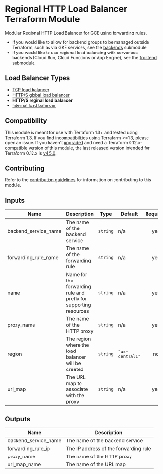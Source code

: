 # Regional HTTP Load Balancer Terraform Module

Modular Regional HTTP Load Balancer for GCE using forwarding rules.

-   If you would like to allow for backend groups to be managed outside
    Terraform, such as via GKE services, see the [backends](./modules/backends)
    submodule.
-   If you would like to use regional load balancing with serverless backends
    (Cloud Run, Cloud Functions or App Engine), see the
    [frontend](./modules/frontend) submodule.

## Load Balancer Types

-   [TCP load balancer](https://github.com/terraform-google-modules/terraform-google-lb)
-   [HTTP/S global load balancer](https://github.com/terraform-google-modules/terraform-google-lb-http)
-   **HTTP/S reginal load balancer**
-   [Internal load balancer](https://github.com/terraform-google-modules/terraform-google-lb-internal)

## Compatibility

This module is meant for use with Terraform 1.3+ and tested using Terraform 1.3.
If you find incompatibilities using Terraform >=1.3, please open an issue. If
you haven't [upgraded](https://www.terraform.io/upgrade-guides/0-13.html) and
need a Terraform 0.12.x-compatible version of this module, the last released
version intended for Terraform 0.12.x is
[v4.5.0](https://registry.terraform.io/modules/GoogleCloudPlatform/lb-http/google/4.5.0).

## Contributing

Refer to the [contribution guidelines](./CONTRIBUTING.md) for information on
contributing to this module.

<!-- BEGINNING OF PRE-COMMIT-TERRAFORM DOCS HOOK -->
## Inputs

| Name | Description | Type | Default | Required |
|------|-------------|------|---------|:--------:|
| backend\_service\_name | The name of the backend service | `string` | n/a | yes |
| forwarding\_rule\_name | The name of the forwarding rule | `string` | n/a | yes |
| name | Name for the forwarding rule and prefix for supporting resources | `string` | n/a | yes |
| proxy\_name | The name of the HTTP proxy | `string` | n/a | yes |
| region | The region where the load balancer will be created | `string` | `"us-central1"` | no |
| url\_map | The URL map to associate with the proxy | `string` | n/a | yes |

## Outputs

| Name | Description |
|------|-------------|
| backend\_service\_name | The name of the backend service |
| forwarding\_rule\_ip | The IP address of the forwarding rule |
| proxy\_name | The name of the HTTP proxy |
| url\_map\_name | The name of the URL map |

<!-- END OF PRE-COMMIT-TERRAFORM DOCS HOOK -->

